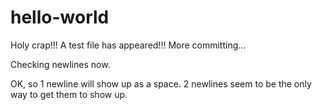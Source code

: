 # hello-world

Holy crap!!!  A test file has appeared!!!
More committing...

Checking newlines now.

OK, so 1 newline will show up as a space.  2 newlines seem to be the only way to get them to show up.
